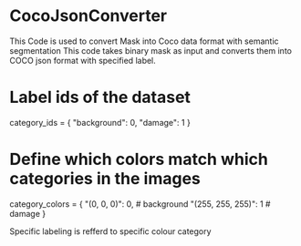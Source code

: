 # CocoJsonConverter
This Code is used to convert Mask into Coco data format with semantic segmentation
This code takes binary mask as input and converts them into COCO json format with specified label.

# Label ids of the dataset
category_ids = {
    "background": 0,
    "damage": 1
}

# Define which colors match which categories in the images
category_colors = {
    "(0, 0, 0)": 0,  # background
    "(255, 255, 255)": 1  # damage
}

Specific labeling is refferd to specific colour category
